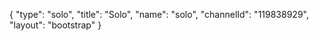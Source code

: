 {
    "type": "solo",
    "title": "Solo",
    "name": "solo",
    "channelId": "119838929",
    "layout": "bootstrap"
}